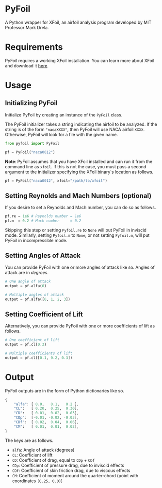 # PyFoil

A Python wrapper for XFoil, an airfoil analysis program developed by MIT Professor Mark Drela.

# Requirements

PyFoil requires a working XFoil installation.  You can learn more about XFoil and download it [here](https://web.mit.edu/drela/Public/web/xfoil/).

# Usage

## Initializing PyFoil

Initialize PyFoil by creating an instance of the `PyFoil` class.

The PyFoil initializer takes a string indicating the airfoil to be analyzed.  If the string is of
the form `"nacaXXXX"`, then PyFoil will use NACA airfoil `XXXX`.  Otherwise, PyFoil will look for
a file with the given name.

```python
from pyfoil import PyFoil

pf = PyFoil("naca0012")
```

__Note__: PyFoil assumes that you have XFoil installed and can run it from the command line as `xfoil`.
If this is not the case, you must pass a second argument to the initializer specifying the XFoil binary's
location as follows.

```python
pf = PyFoil("naca0012", xfoil="/path/to/xfoil")
```

## Setting Reynolds and Mach Numbers (optional)

If you desire to set a Reynolds and Mach number, you can do so as follows.

```python
pf.re = 1e6 # Reynolds number = 1e6
pf.m  = 0.2 # Mach number     = 0.2
```

Skipping this step or setting `Pyfoil.re` to `None` will put PyFoil in inviscid mode.  Similarly,
setting `Pyfoil.m` to `None`, or not setting `Pyfoil.m`, will put PyFoil in incompressible mode.

## Setting Angles of Attack

You can provide PyFoil with one or more angles of attack like so.  Angles of attack are in _degrees_.

```python
# One angle of attack
output = pf.alfa(0)

# Multiple angles of attack
output = pf.alfa([0, 1, 2, 3])
```

## Setting Coefficient of Lift

Alternatively, you can provide PyFoil with one or more coefficients of lift as follows.

```python
# One coefficient of lift
output = pf.cl(0.3)

# Multiple coefficients of lift
output = pf.cl([0.1, 0.2, 0.3])
```

# Output

PyFoil outputs are in the form of Python dictionaries like so.

```python
{
    "alfa": [ 0.0,   0.1,   0.2 ],
    "CL":   [ 0.20,  0.25,  0.30],
    "CD":   [ 0.01,  0.02,  0.03],
    "CDp":  [-0.01, -0.02, -0.03],
    "CDf":  [ 0.02,  0.04,  0.06],
    "CM":   [ 0.01,  0.01,  0.02],
}
```

The keys are as follows.

- `alfa`: Angle of attack (degrees)
- `CL`: Coefficient of lift
- `CD`: Coefficient of drag, equal to `CDp` + `CDf`
- `CDp`: Coefficient of pressure drag, due to inviscid effects
- `CDf`: Coefficient of skin friction drag, due to viscous effects
- `CM`: Coefficient of moment around the quarter-chord (point with coordinates `(0.25, 0.0)`)